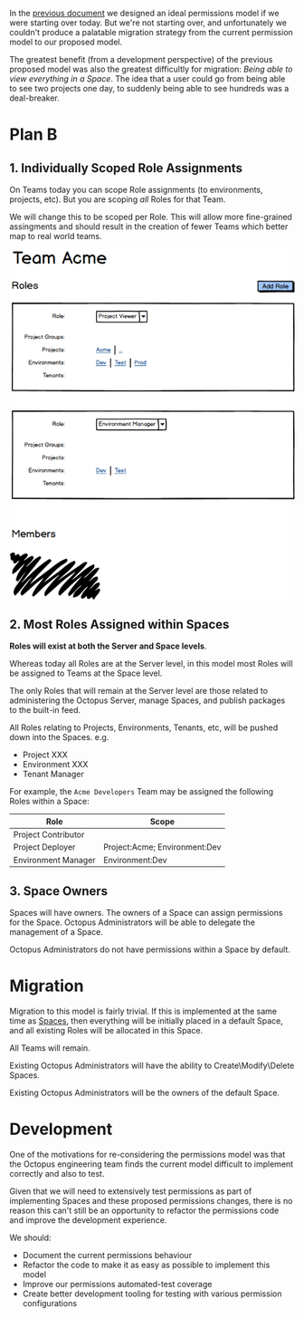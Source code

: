 In the [previous document](SimplifiedPermissions.md) we designed an ideal permissions model if we were starting over today.  But we're not starting over, and unfortunately we couldn't produce a palatable migration strategy from the current permission model to our proposed model.

The greatest benefit (from a development perspective) of the previous proposed model was also the greatest difficultly for migration: _Being able to view everything in a Space_.  The idea that a user could go from being able to see two projects one day, to suddenly being able to see hundreds was a deal-breaker. 

# Plan B 

## 1. Individually Scoped Role Assignments

On Teams today you can scope Role assignments (to environments, projects, etc). But you are scoping _all_ Roles for that Team.

We will change this to be scoped per Role. This will allow more fine-grained assingments and should result in the creation of fewer Teams which better map to real world teams.

![](ui-mocks/per-role-scopes.png)

## 2. Most Roles Assigned within Spaces 

**Roles will exist at both the Server and Space levels**.

Whereas today all Roles are at the Server level, in this model most Roles will be assigned to Teams at the Space level.  

The only Roles that will remain at the Server level are those related to administering the Octopus Server, manage Spaces, and publish packages to the built-in feed. 

All Roles relating to Projects, Environments, Tenants, etc, will be pushed down into the Spaces. e.g.

- Project XXX
- Environment XXX
- Tenant Manager

For example, the `Acme Developers` Team may be assigned the following Roles within a Space:

| Role                | Scope                             | 
|---------------------|-----------------------------------|
| Project Contributor |                                   | 
| Project Deployer    | Project:Acme; Environment:Dev     |
| Environment Manager | Environment:Dev                   |

## 3. Space Owners 
Spaces will have owners.  The owners of a Space can assign permissions for the Space.  Octopus Administrators will be able to delegate the management of a Space.   

Octopus Administrators do not have permissions within a Space by default.

# Migration

Migration to this model is fairly trivial.  If this is implemented at the same time as [Spaces](../Spaces/index.md), then everything will be initially placed in a default Space, and all existing Roles will be allocated in this Space.  

All Teams will remain.

Existing Octopus Administrators will have the ability to Create\Modify\Delete Spaces.

Existing Octopus Administrators will be the owners of the default Space.

# Development

One of the motivations for re-considering the permissions model was that the Octopus engineering team finds the current model difficult to implement correctly and also to test.

Given that we will need to extensively test permissions as part of implementing Spaces and these proposed permissions changes, there is no reason this can't still be an opportunity to refactor the permissions code and improve the development experience.

We should:

- Document the current permissions behaviour
- Refactor the code to make it as easy as possible to implement this model
- Improve our permissions automated-test coverage
- Create better development tooling for testing with various permission configurations 